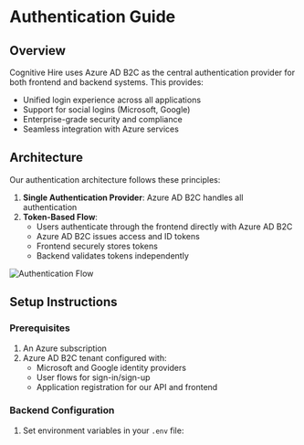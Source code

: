 # Authentication Guide

## Overview

Cognitive Hire uses Azure AD B2C as the central authentication provider for both frontend and backend systems. This provides:

- Unified login experience across all applications
- Support for social logins (Microsoft, Google)
- Enterprise-grade security and compliance
- Seamless integration with Azure services

## Architecture

Our authentication architecture follows these principles:

1. **Single Authentication Provider**: Azure AD B2C handles all authentication
2. **Token-Based Flow**:
   - Users authenticate through the frontend directly with Azure AD B2C
   - Azure AD B2C issues access and ID tokens
   - Frontend securely stores tokens
   - Backend validates tokens independently

![Authentication Flow](./images/auth-flow.png)

## Setup Instructions

### Prerequisites

1. An Azure subscription
2. Azure AD B2C tenant configured with:
   - Microsoft and Google identity providers
   - User flows for sign-in/sign-up
   - Application registration for our API and frontend

### Backend Configuration

1. Set environment variables in your `.env` file:

